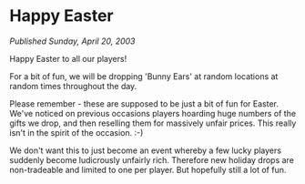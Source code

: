 # Happy Easter
*Published Sunday, April 20, 2003*

Happy Easter to all our players!

For a bit of fun, we will be dropping 'Bunny Ears' at random locations at random times throughout the day.

Please remember - these are supposed to be just a bit of fun for Easter. We've noticed on previous occasions players hoarding huge numbers of the gifts we drop, and then reselling them for massively unfair prices. This really isn't in the spirit of the occasion. :-)

We don't want this to just become an event whereby a few lucky players suddenly become ludicrously unfairly rich. Therefore new holiday drops are non-tradeable and limited to one per player. But hopefully still a lot of fun.
